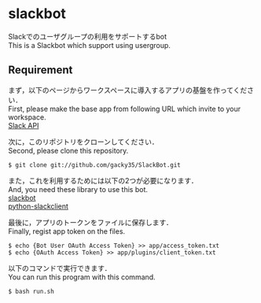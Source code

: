 # slackbot

Slackでのユーザグループの利用をサポートするbot <br>
This is a Slackbot which support using usergroup.

## Requirement

まず，以下のページからワークスペースに導入するアプリの基盤を作ってください． <br>
First, please make the base app from following URL which invite to your workspace. <br>
[Slack API](https://api.slack.com/)

次に，このリポジトリをクローンしてください． <br>
Second, please clone this repository. <br>
```
$ git clone git://github.com/gacky35/SlackBot.git
```

また，これを利用するためには以下の2つが必要になります． <br>
And, you need these library to use this bot. <br>
[slackbot](https://github.com/lins05/slackbot) <br>
[python-slackclient](https://github.com/slackapi/python-slackclient) <br>

最後に，アプリのトークンをファイルに保存します． <br>
Finally, regist app token on the files. <br>
```
$ echo {Bot User OAuth Access Token} >> app/access_token.txt
$ echo {OAuth Access Token} >> app/plugins/client_token.txt
```

以下のコマンドで実行できます． <br>
You can run this program with this command. <br>
```
$ bash run.sh
```
